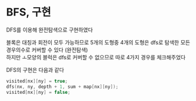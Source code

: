 # BFS, 구현

DFS를 이용해 완전탐색으로 구현하였다

블록은 대칭과 회전이 모두 가능하므로 5개의 도형중 4개의 도형은 dfs로 탐색한 모든 경우의수로 커버할 수 있다 (완전탐색)<br>
하지만 ㅗ모양의 블럭은 dfs로 커버할 수 없으므로 따로 4가지 경우를 체크해주었다

DFS의 구현은 다음과 같다
```C++
visited[nx][ny] = true;
dfs(nx, ny, depth + 1, sum + map[nx][ny]);
visited[nx][ny] = false;
```